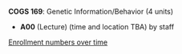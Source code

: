 **COGS 169**: Genetic Information/Behavior (4 units)

- **A00** (Lecture) (time and location TBA) by staff

[Enrollment numbers over time](./COGS169.tsv)
